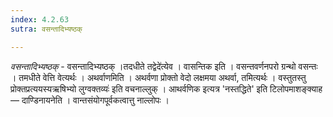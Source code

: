 ```yaml
---
index: 4.2.63
sutra: वसन्तादिभ्यष्ठक्

---
```

_वसन्तादिभ्यष्ठक्_ - वसन्तादिभ्यष्ठक् ।तदधीते तद्वेदे॑त्येव । वासन्तिक इति । वसन्तवर्णनपरो ग्रन्थो वसन्तः । तमधीते वेत्ति वेत्यर्थः । अथर्वाणमिति । अथर्वणा प्रोक्तो वेदो लक्षमया अथर्वा, तमित्यर्थः । वस्तुतस्तु प्रोक्तप्रत्ययस्यऋषिभ्यो लुग्वक्तव्यः॑ इति वचनाल्लुक् । आथर्वणिक इत्यत्र 'नस्तद्धिते' इति टिलोपमाशङ्क्याह — दाण्डिनायनेति । वान्तसंयोगपूर्वकत्वात्तु नाल्लोपः ।